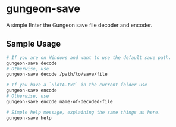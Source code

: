 # gungeon-save

A simple Enter the Gungeon save file decoder and encoder.

## Sample Usage
```bash
# If you are on Windows and want to use the default save path.
gungeon-save decode
# Otherwise, use
gungeon-save decode /path/to/save/file

# If you have a `SlotA.txt` in the current folder use
gungeon-save encode
# Otherwise, use
gungeon-save encode name-of-decoded-file

# Simple help message, explaining the same things as here.
gungeon-save help
```
